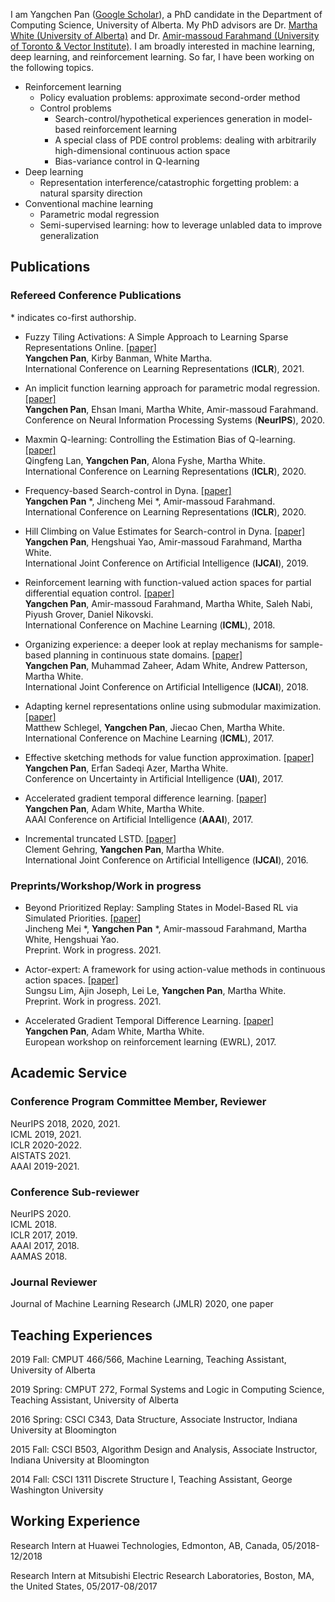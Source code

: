 I am Yangchen Pan ([Google Scholar](https://scholar.google.ca/citations?user=QyAsyYEAAAAJ&hl=en)), a PhD candidate in the Department of Computing Science, University of Alberta. 
My PhD advisors are Dr. [Martha White (University of Alberta)](https://webdocs.cs.ualberta.ca/~whitem/) and Dr. [Amir-massoud Farahmand (University of Toronto & Vector Institute)](http://academic.sologen.net). 
I am broadly interested in machine learning, deep learning, and reinforcement learning. So far, I have been working on the following topics. 

- Reinforcement learning
   - Policy evaluation problems: approximate second-order method
   - Control problems
      - Search-control/hypothetical experiences generation in model-based reinforcement learning
      - A special class of PDE control problems: dealing with arbitrarily high-dimensional continuous action space
      - Bias-variance control in Q-learning
- Deep learning
   - Representation interference/catastrophic forgetting problem: a natural sparsity direction
- Conventional machine learning
   - Parametric modal regression
   - Semi-supervised learning: how to leverage unlabled data to improve generalization
  
## Publications

### Refereed Conference Publications

   \* indicates co-first authorship. 

- Fuzzy Tiling Activations: A Simple Approach to Learning Sparse Representations Online. [[paper]](https://openreview.net/forum?id=zElset1Klrp)  
  **Yangchen Pan**, Kirby Banman, White Martha.  
  International Conference on Learning Representations (**ICLR**), 2021.

- An implicit function learning approach for parametric modal regression. [[paper]](https://arxiv.org/abs/2002.06195)  
  **Yangchen Pan**, Ehsan Imani, Martha White, Amir-massoud Farahmand.  
  Conference on Neural Information Processing Systems (**NeurIPS**), 2020.

- Maxmin Q-learning: Controlling the Estimation Bias of Q-learning. [[paper]](https://openreview.net/forum?id=Bkg0u3Etwr)  
  Qingfeng Lan, **Yangchen Pan**, Alona Fyshe, Martha White.  
  International Conference on Learning Representations (**ICLR**), 2020.

- Frequency-based Search-control in Dyna. [[paper]](https://openreview.net/forum?id=B1gskyStwr)  
  **Yangchen Pan** *, Jincheng Mei *, Amir-massoud Farahmand.  
  International Conference on Learning Representations (**ICLR**), 2020.

- Hill Climbing on Value Estimates for Search-control in Dyna. [[paper]](https://arxiv.org/abs/1906.07791)  
  **Yangchen Pan**, Hengshuai Yao, Amir-massoud Farahmand, Martha White.  
  International Joint Conference on Artificial Intelligence (**IJCAI**), 2019.

- Reinforcement learning with function-valued action spaces for partial differential equation control. [[paper]](https://arxiv.org/abs/1806.06931)  
  **Yangchen Pan**, Amir-massoud Farahmand, Martha White, Saleh Nabi, Piyush Grover, Daniel Nikovski.  
  International Conference on Machine Learning (**ICML**), 2018.

- Organizing experience: a deeper look at replay mechanisms for sample-based planning in continuous state domains. [[paper]](https://arxiv.org/abs/1806.04624)  
  **Yangchen Pan**, Muhammad Zaheer, Adam White, Andrew Patterson, Martha White.  
  International Joint Conference on Artificial Intelligence (**IJCAI**), 2018.

- Adapting kernel representations online using submodular maximization. [[paper]](http://proceedings.mlr.press/v70/schlegel17a.html)  
  Matthew Schlegel, **Yangchen Pan**, Jiecao Chen, Martha White.  
  International Conference on Machine Learning (**ICML**), 2017.

- Effective sketching methods for value function approximation. [[paper]](https://arxiv.org/abs/1708.01298)  
  **Yangchen Pan**, Erfan Sadeqi Azer, Martha White.  
  Conference on Uncertainty in Artificial Intelligence (**UAI**), 2017.

- Accelerated gradient temporal difference learning. [[paper]](https://arxiv.org/abs/1611.09328)  
  **Yangchen Pan**, Adam White, Martha White.  
  AAAI Conference on Artificial Intelligence (**AAAI**), 2017.

- Incremental truncated LSTD. [[paper]](https://arxiv.org/abs/1511.08495)  
  Clement Gehring, **Yangchen Pan**, Martha White.  
  International Joint Conference on Artificial Intelligence (**IJCAI**), 2016.

### Preprints/Workshop/Work in progress
- Beyond Prioritized Replay: Sampling States in Model-Based RL via Simulated Priorities. [[paper]](https://arxiv.org/abs/2007.09569)  
  Jincheng Mei *, **Yangchen Pan** *, Amir-massoud Farahmand, Martha White, Hengshuai Yao.  
  Preprint. Work in progress. 2021.

- Actor-expert: A framework for using action-value methods in continuous action spaces. [[paper]](https://arxiv.org/abs/1810.09103)  
  Sungsu Lim, Ajin Joseph, Lei Le, **Yangchen Pan**, Martha White.  
  Preprint. Work in progress. 2021.

- Accelerated Gradient Temporal Difference Learning. [[paper]](https://arxiv.org/abs/1611.09328)  
  **Yangchen Pan**, Adam White, Martha White.  
  European workshop on reinforcement learning (EWRL), 2017.

## Academic Service

### Conference Program Committee Member, Reviewer

NeurIPS 2018, 2020, 2021.  
ICML 2019, 2021.  
ICLR 2020-2022.  
AISTATS 2021.  
AAAI 2019-2021.  

### Conference Sub-reviewer

NeurIPS 2020.  
ICML 2018.  
ICLR 2017, 2019.  
AAAI 2017, 2018.  
AAMAS 2018.  

### Journal Reviewer

Journal of Machine Learning Research (JMLR) 2020, one paper

## Teaching Experiences

2019 Fall: CMPUT 466/566, Machine Learning, Teaching Assistant, University of Alberta

2019 Spring: CMPUT 272, Formal Systems and Logic in Computing Science, Teaching Assistant, University of Alberta

2016 Spring: CSCI C343, Data Structure, Associate Instructor, Indiana University at Bloomington

2015 Fall: CSCI B503, Algorithm Design and Analysis, Associate Instructor, Indiana University at Bloomington

2014 Fall: CSCI 1311 Discrete Structure I, Teaching Assistant, George Washington University

## Working Experience

Research Intern at Huawei Technologies, Edmonton, AB, Canada, 05/2018-12/2018

Research Intern at Mitsubishi Electric Research Laboratories, Boston, MA, the United States, 05/2017-08/2017
